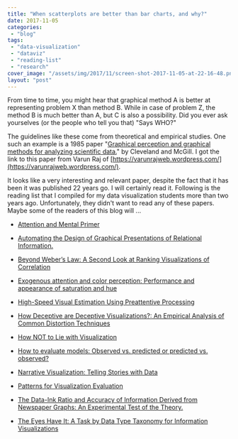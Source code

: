 ```yaml
---
title: "When scatterplots are better than bar charts, and why?"
date: 2017-11-05
categories: 
 - "blog"
tags: 
 - "data-visualization"
 - "dataviz"
 - "reading-list"
 - "research"
cover_image: "/assets/img/2017/11/screen-shot-2017-11-05-at-22-16-48.png"
layout: "post"
---
```


From time to time, you might hear that graphical method A is better at representing problem X than method B. While in case of problem Z, the method B is much better than A, but C is also a possibility. Did you ever ask yourselves (or the people who tell you that) "Says WHO?"

The guidelines like these come from theoretical and empirical studies. One such an example is a 1985 paper "[Graphical perception and graphical methods for analyzing scientific data.](https://www.ncbi.nlm.nih.gov/pubmed/17777913)" by Cleveland and McGill. I got the link to this paper from Varun Raj of [https://varunrajweb.wordpress.com/](https://varunrajweb.wordpress.com/).

It looks like a very interesting and relevant paper, despite the fact that it has been it was published 22 years go. I will certainly read it. Following is the reading list that I compiled for my data visualization students more than two years ago. Unfortunately, they didn't want to read any of these papers. Maybe some of the readers of this blog will ...


* [Attention and Mental Primer](http://www.yorku.ca/jbeck/mental-primer-web.pdf)

* [Automating the Design of Graphical Presentations of Relational Information.](http://www2.parc.com/istl/projects/uir/publications/items/UIR-1986-02-Mackinlay-TOG-Automating.pdf)

* [Beyond Weber’s Law: A Second Look at Ranking Visualizations of Correlation](https://idl.cs.washington.edu/files/2015-BeyondWebersLaw-InfoVis.pdf)

* [Exogenous attention and color perception: Performance and appearance of saturation and hue](http://citeseerx.ist.psu.edu/viewdoc/download?doi=10.1.1.295.5766&rep=rep1&type=pdf)

* [High-Speed Visual Estimation Using Preattentive Processing](https://www.csc.ncsu.edu/faculty/healey/download/tochi.96.pdf)

* [How Deceptive are Deceptive Visualizations?: An Empirical Analysis of Common Distortion Techniques](http://papers.ssrn.com/sol3/Papers.cfm?abstract_id=2566968)

* [How NOT to Lie with Visualization](https://data3.mprog.nl/course/15%20Readings/40%20Reading%204/Rogowitz_How_not_to_lie.pdf)

* [How to evaluate models: Observed vs. predicted or predicted vs. observed?](http://por.agro.uba.ar/users/pineiro/Articulos/Pineiro_2008%20obs%20y%20pred.pdf)

* [Narrative Visualization: Telling Stories with Data](http://vis.stanford.edu/files/2010-Narrative-InfoVis.pdf)

* [Patterns for Visualization Evaluation](http://www.umiacs.umd.edu/~elm/projects/eval-patterns/eval-patterns.pdf)

* [The Data-Ink Ratio and Accuracy of Information Derived from Newspaper Graphs: An Experimental Test of the Theory.](http://files.eric.ed.gov/fulltext/ED295203.pdf)

* [The Eyes Have It: A Task by Data Type Taxonomy for Information Visualizations](http://www.cs.ubc.ca/~tmm/courses/cpsc533c-05-fall/readings/shneiderman96eyes.pdf)

 
